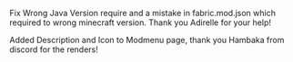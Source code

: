 Fix Wrong Java Version require and a mistake in fabric.mod.json which required to wrong minecraft version. Thank you Adirelle for your help!

Added Description and Icon to Modmenu page, thank you Hambaka from discord for the renders! 
